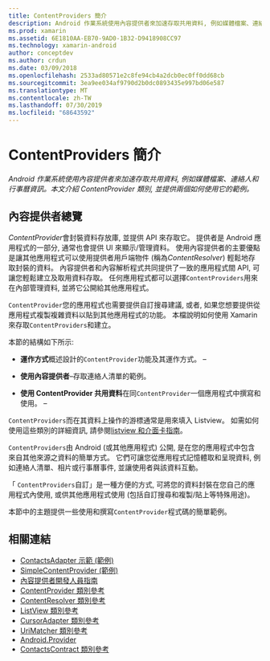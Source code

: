 ```yaml
---
title: ContentProviders 簡介
description: Android 作業系統使用內容提供者來加速存取共用資料, 例如媒體檔案、連絡人和行事曆資訊。 本文介紹 ContentProvider 類別, 並提供兩個如何使用它的範例。
ms.prod: xamarin
ms.assetid: 6E1810AA-EB70-9AD0-1B32-D9418908CC97
ms.technology: xamarin-android
author: conceptdev
ms.author: crdun
ms.date: 03/09/2018
ms.openlocfilehash: 2533ad80571e2c8fe94cb4a2dcb0ec0ff0dd68cb
ms.sourcegitcommit: 3ea9ee034af9790d2b0dc0893435e997bd06e587
ms.translationtype: MT
ms.contentlocale: zh-TW
ms.lasthandoff: 07/30/2019
ms.locfileid: "68643592"
---
```

# <a name="intro-to-contentproviders"></a>ContentProviders 簡介

_Android 作業系統使用內容提供者來加速存取共用資料, 例如媒體檔案、連絡人和行事曆資訊。本文介紹 ContentProvider 類別, 並提供兩個如何使用它的範例。_


## <a name="content-providers-overview"></a>內容提供者總覽

*ContentProvider*會封裝資料存放庫, 並提供 API 來存取它。 提供者是 Android 應用程式的一部分, 通常也會提供 UI 來顯示/管理資料。 使用內容提供者的主要優點是讓其他應用程式可以使用提供者用戶端物件 (稱為*ContentResolver*) 輕鬆地存取封裝的資料。 內容提供者和內容解析程式共同提供了一致的應用程式間 API, 可讓您輕鬆建立及取用資料存取。 任何應用程式都可以選擇`ContentProviders`用來在內部管理資料, 並將它公開給其他應用程式。

`ContentProvider`您的應用程式也需要提供自訂搜尋建議, 或者, 如果您想要提供從應用程式複製複雜資料以貼到其他應用程式的功能。 本檔說明如何使用 Xamarin 來存取`ContentProviders`和建立。

本節的結構如下所示:

- **運作方式**概述設計的`ContentProvider`功能及其運作方式。 &ndash;

- **使用內容提供者**&ndash;存取連絡人清單的範例。

- **使用 ContentProvider 共用資料**在同`ContentProvider`一個應用程式中撰寫和使用。 &ndash;

`ContentProviders`而在其資料上操作的游標通常是用來填入 Listview。 如需如何使用這些類別的詳細資訊, 請參閱[listview 和介面卡指南](~/android/user-interface/layouts/list-view/index.md)。

`ContentProviders`由 Android (或其他應用程式) 公開, 是在您的應用程式中包含來自其他來源之資料的簡單方式。 它們可讓您從應用程式記憶體取和呈現資料, 例如連絡人清單、相片或行事曆事件, 並讓使用者與該資料互動。

「 `ContentProviders`自訂」是一種方便的方式, 可將您的資料封裝在您自己的應用程式內使用, 或供其他應用程式使用 (包括自訂搜尋和複製/貼上等特殊用途)。

本節中的主題提供一些使用和撰寫`ContentProvider`程式碼的簡單範例。



## <a name="related-links"></a>相關連結

- [ContactsAdapter 示範 (範例)](https://docs.microsoft.com/samples/xamarin/monodroid-samples/platformfeatures-contactsadapterdemo)
- [SimpleContentProvider (範例)](https://docs.microsoft.com/samples/xamarin/monodroid-samples/platformfeatures-simplecontentprovider)
- [內容提供者開發人員指南](https://developer.android.com/guide/topics/providers/content-providers.html)
- [ContentProvider 類別參考](xref:Android.Content.ContentProvider)
- [ContentResolver 類別參考](xref:Android.Content.ContentResolver)
- [ListView 類別參考](xref:Android.Widget.ListView)
- [CursorAdapter 類別參考](xref:Android.Widget.CursorAdapter)
- [UriMatcher 類別參考](xref:Android.Content.UriMatcher)
- [Android.Provider](xref:Android.Provider)
- [ContactsContract 類別參考](xref:Android.Provider.ContactsContract)
